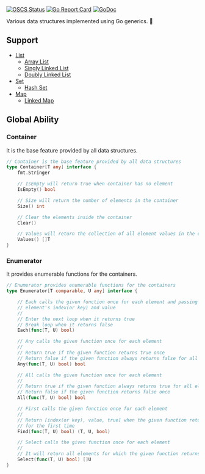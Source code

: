 [![OSCS Status](https://www.oscs1024.com/platform/badge/wwwangxc/container.svg?size=small)](https://www.murphysec.com/dr/aDgidkK7d72WfN9WRi)
[![Go Report Card](https://goreportcard.com/badge/github.com/wwwangxc/container)](https://goreportcard.com/report/github.com/wwwangxc/container)
[![GoDoc](https://pkg.go.dev/badge/github.com/wwwangxc/container?status.svg)](https://pkg.go.dev/github.com/wwwangxc/container)

Various data structures implemented using Go generics. 🤗

## Support

- [List](doc/list.md#list)
  - [Array List](doc/list.md#array-list)
  - [Singly Linked List](doc/list.md#singly-linked-list)
  - [Doubly Linked List](doc/list.md#doubly-linked-list)
- [Set](doc/set.md#set)
  - [Hash Set](doc/set.md#hash-set)
- [Map](doc/map.md#map)
  - [Linked Map](doc/map.md#linked-map)

## Global Ability

### Container

It is the base feature provided by all data structures.

```go
// Container is the base feature provided by all data structures
type Container[T any] interface {
	fmt.Stringer

	// IsEmpty will return true when container has no element
	IsEmpty() bool

	// Size will return the number of elements in the container
	Size() int

	// Clear the elements inside the container
	Clear()

	// Values will return the collection of all element values in the container
	Values() []T
}
```

### Enumerator

It provides enumerable functions for the containers.

```go
// Enumerator provides enumerable functions for the containers
type Enumerator[T comparable, U any] interface {

	// Each calls the given function once for each element and passing that
	// element's index(or key) and value
	//
	// Enter the next loop when it returns true
	// Break loop when it returns false
	Each(func(T, U) bool)

	// Any calls the given function once for each element
	//
	// Return true if the given function returns true once
	// Return false if the given function always returns false for all elements
	Any(func(T, U) bool) bool

	// All calls the given function once for each element
	//
	// Return true if the given function always returns true for all elements
	// Return false if the given function returns false once
	All(func(T, U) bool) bool

	// First calls the given function once for each element
	//
	// Return [index(or key), value, true] when the given function return true
	// for the first time
	Find(func(T, U) bool) (T, U, bool)

	// Select calls the given function once for each element
	//
	// It will return all elements for which the given function returns true
	Select(func(T, U) bool) []U
}
```
